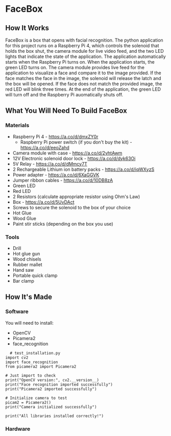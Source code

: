 # FaceBox

## How It Works
FaceBox is a box that opens with facial recognition. The python application for this project runs on a Raspberry Pi 4, which controls the solenoid that holds the box shut, the camera module for live video feed, and the two LED lights that indicate the state of the application. The application automatically starts when the Raspberry Pi turns on. When the application starts, the green LED turns on. The camera module provides live feed for the application to visualize a face and compare it to the image provided. If the face matches the face in the image, the solenoid will release the latch and the box will be opened. If the face does not match the provided image, the red LED will blink three times. At the end of the application, the green LED will turn off and the Raspberry Pi auomatically shuts off.

## What You Will Need To Build FaceBox
### Materials 
* Raspberry Pi 4 - https://a.co/d/dmxZY0r
    - Raspberry Pi power switch (if you don't buy the kit) - https://a.co/d/eeoZahd
* Camera module with case - https://a.co/d/2vhtAwm
* 12V Electronic solenoid door lock - https://a.co/d/dyk63Oi
* 5V Relay - https://a.co/d/dMmcy7T
* 2 Rechargeable Lithium ion battery packs - https://a.co/d/iqWXyzS
* Power adapter - https://a.co/d/6XaGGVK
* Jumper ribbon cables - https://a.co/d/10DB8zA
* Green LED
* Red LED
* 2 Resistors (calculate appropriate resistor using Ohm's Law)
* Box - https://a.co/d/5UvDAct
* Screws to secure the solenoid to the box of your choice
* Hot Glue
* Wood Glue
* Paint stir sticks (depending on the box you use)

### Tools
* Drill
* Hot glue gun
* Wood chisels
* Rubber mallet
* Hand saw
* Portable quick clamp
* Bar clamp

## How It's Made
### Software 
You will need to install:
* OpenCV
* Picamera2
* face_recognition
```
  # test_installation.py
import cv2
import face_recognition
from picamera2 import Picamera2

# Just import to check
print("OpenCV version:", cv2.__version__)
print("Face recognition imported successfully")
print("Picamera2 imported successfully")

# Initialize camera to test
picam2 = Picamera2()
print("Camera initialized successfully")

print("All libraries installed correctly!")
```

### Hardware 
